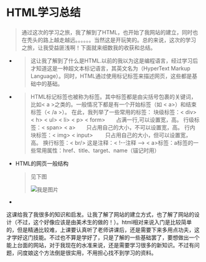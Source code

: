 # HTML学习总结
###
> 通过这次的学习之旅，我了解到了HTML，也开始了我网站的建立，同时也在秃头的路上越走越远。。。。。。当然这是开玩笑的。总的来说，这次的学习之旅，让我受益匪浅啊！下面就来细数我的收获和总结。
* 
   >这让我了解到了什么是HTML.以前的我以为这是编程语言，经过学习后才知道这是一种超文本标记语言，其英文名为（HyperText Markup Language）。同时，HTML通过使用标记标签来描述网页，这些都是基础中的基础。
* 
   >HTML标记标签也被称为标签。其中标签都是由尖括号包裹的关键词，比如< a >之类的。一般情况下都是有一个开始标签（如 < a>）和结束标签（< /a >）。
   在此，我列举了一些常用的标签：
   块级标签：< div> < h> < ul> < li> < p> < form>　　占满一行,可以设置宽，高。
   行级标签：< span> < a>　　只占用自己的大小，不可以设置宽，高。
   行内块标签：< img> < input> 　　只占用自己的大小，但可以设置宽，高。 
   换行标签：< br/>
   这是注释：< !--注释 -->
   < a>标签：a标签的一些常用属性：href、title、target、name（锚记时用）
* HTML的网页一般结构
   >见下图
   >  
   >![我是图片](132.png)
* 
这课给我了我很多的知识和启发。让我了解了网站的建立方式，也了解了网站的设计（不过，这个好像应该是由美术生的做的！）。html相对来说入门是比较简单的，但是精通比较难，上课要认真听了老师讲课后，还是需要下来多用点功夫，这才学好这门技能。不过也不算是学好了，只是了解的一些基础罢了，要想做出一个能上台面的网站，对于我现在的水准来说，还是需要学习很多的新知识。不过有问题，问度娘这个方法倒是很实用，不用担心找不到学习的资料。